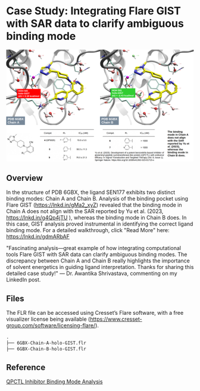 # Case Study: Integrating Flare GIST with SAR data to clarify ambiguous binding mode
<img src="https://github.com/gkxiao/waters/blob/main/PDB-6GBX/Chain-A-and-B-holo-GIST-Results.png">

## Overview

In the structure of PDB 6GBX, the ligand SEN177 exhibits two distinct binding modes: Chain A and Chain B. Analysis of the binding pocket using Flare GIST (https://lnkd.in/gMa2_xyZ) revealed that the binding mode in Chain A does not align with the SAR reported by Yu et al. (2023, https://lnkd.in/g4Qp4jTU ), whereas the binding mode in Chain B does. In this case, GIST analysis proved instrumental in identifying the correct ligand binding mode. For a detailed walkthrough, click "Read More" here: https://lnkd.in/gdmARbAF

"Fascinating analysis—great example of how integrating computational tools Flare GIST with SAR data can clarify ambiguous binding modes. The discrepancy between Chain A and Chain B really highlights the importance of solvent energetics in guiding ligand interpretation. Thanks for sharing this detailed case study!" — Dr. Awantika Shrivastava, commenting on my LinkedIn post.

## Files
The FLR file can be accessed using Cresset’s Flare software, with a free visualizer license being available (https://www.cresset-group.com/software/licensing-flare/).
```
.
├── 6GBX-Chain-A-holo-GIST.flr
├── 6GBX-Chain-B-holo-GIST.flr
```
## Reference

[QPCTL Inhibitor Binding Mode Analysis](http://blog.molcalx.com.cn/2024/02/04/qpctl-inhibitor.html#holo-gist)
